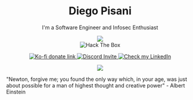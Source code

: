 <h1 align="center"> Diego Pisani </h1>

<p align='center'>
    I'm a Software Engineer and Infosec Enthusiast
</p>

<div align='center'>
    <img src='https://media.giphy.com/media/eCqFYAVjjDksg/giphy.gif'>
</div>

<div align='center'>
    <img src="http://www.hackthebox.eu/badge/image/332060" alt="Hack The Box">
</div>

<p align="center">
    <a href="https://ko-fi.com/diegopisani">
        <img src="https://img.shields.io/badge/Support%20Me-Ko--fi-orange.svg?style=flat&colorA=35383d" alt="Ko-fi donate link"/>
    </a>
    <a href="https://discord.gg/2nCevAU" >
        <img src="https://img.shields.io/discord/304088484228890644?color=blue&label=discord" alt="Discord Invite"/>
    </a>
    <a href="https://www.linkedin.com/in/diegopisani/" >
        <img src="https://img.shields.io/badge/My-LinkedIn-blue.svg?style=flat&colorA=35383d" alt="Check my LinkedIn"/>
    </a>
</p>

<div align='center'>
    <img src='https://wikimedia.org/api/rest_v1/media/math/render/svg/021a494922172bfe1c9fa4e80d25ac90228d72cf'>
</div>

"Newton, forgive me; you found the only way which, in your age, was just about possible for a man of highest thought and creative power" - Albert Einstein

